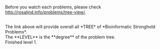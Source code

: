 Before you watch each problems, please check http://rosalind.info/problems/tree-view/.

<br/>
The link above will provide overall all *TREE* of *Bioinformatic Stronghold Problems*.  
<br/>
The **LEVEL** is the **degree** of the problem tree.
<br/>
Finished level 1.
